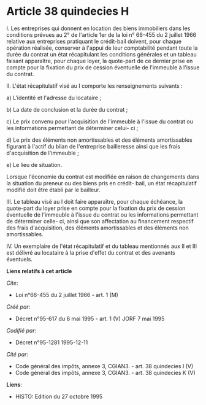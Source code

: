 # Article 38 quindecies H

I. Les entreprises qui donnent en location des biens immobiliers dans les conditions prévues au 2° de l'article 1er de la loi
n° 66-455 du 2 juillet 1966 relative aux entreprises pratiquant le crédit-bail doivent, pour chaque opération réalisée,
conserver à l'appui de leur comptabilité pendant toute la durée du contrat un état récapitulant les conditions générales et
un tableau faisant apparaître, pour chaque loyer, la quote-part de ce dernier prise en compte pour la fixation du prix de
cession éventuelle de l'immeuble à l'issue du contrat.

II. L'état récapitulatif visé au I comporte les renseignements suivants :

a) L'identité et l'adresse du locataire ;

b) La date de conclusion et la durée du contrat ;

c) Le prix convenu pour l'acquisition de l'immeuble à l'issue du contrat ou les informations permettant de déterminer celui-
ci ;

d) Le prix des éléments non amortissables et des éléments amortissables figurant à l'actif du bilan de l'entreprise
bailleresse ainsi que les frais d'acquisition de l'immeuble ;

e) Le lieu de situation.

Lorsque l'économie du contrat est modifiée en raison de changements dans la situation du preneur ou des biens pris en crédit-
bail, un état récapitulatif modifié doit être établi par le bailleur.

III. Le tableau visé au I doit faire apparaître, pour chaque échéance, la quote-part du loyer prise en compte pour la
fixation du prix de cession éventuelle de l'immeuble à l'issue du contrat ou les informations permettant de déterminer celle-
ci, ainsi que son affectation au financement respectif des frais d'acquisition, des éléments amortissables et des éléments
non amortissables.

IV. Un exemplaire de l'état récapitulatif et du tableau mentionnés aux II et III est délivré au locataire à la prise d'effet
du contrat et des avenants éventuels.

**Liens relatifs à cet article**

_Cite_:

  - Loi n°66-455 du 2 juillet 1966 - art. 1 (M)

_Créé par_:

  - Décret n°95-617 du 6 mai 1995 - art. 1 (V) JORF 7 mai 1995

_Codifié par_:

  - Décret n°95-1281 1995-12-11

_Cité par_:

  - Code général des impôts, annexe 3, CGIAN3. - art. 38 quindecies I (V)
  - Code général des impôts, annexe 3, CGIAN3. - art. 38 quindecies K (V)

**Liens**:

  - HISTO: Edition du 27 octobre 1995
